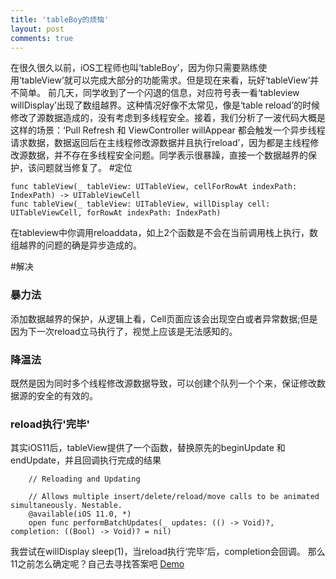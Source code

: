 ```yaml
---
title: 'tableBoy的烦恼'
layout: post
comments: true
---
```


在很久很久以前，iOS工程师也叫‘tableBoy’，因为你只需要熟练使用‘tableView’就可以完成大部分的功能需求。但是现在来看，玩好‘tableView’并不简单。
前几天，同学收到了一个闪退的信息，对应符号表一看‘tableview willDisplay’出现了数组越界。这种情况好像不太常见，像是‘table reload’的时候修改了源数据造成的，没有考虑到多线程安全。接着，我们分析了一波代码大概是这样的场景：‘Pull Refresh 和 ViewController willAppear 都会触发一个异步线程请求数据，数据返回后在主线程修改源数据并且执行reload’，因为都是主线程修改源数据，并不存在多线程安全问题。同学表示很暴躁，直接一个数据越界的保护，该问题就当修复了。
#定位
```
func tableView(_ tableView: UITableView, cellForRowAt indexPath: IndexPath) -> UITableViewCell
func tableView(_ tableView: UITableView, willDisplay cell: UITableViewCell, forRowAt indexPath: IndexPath)
```
在tableview中你调用reloaddata，如上2个函数是不会在当前调用栈上执行，数组越界的问题的确是异步造成的。

#解决
### 暴力法
添加数据越界的保护，从逻辑上看，Cell页面应该会出现空白或者异常数据;但是因为下一次reload立马执行了，视觉上应该是无法感知的。
### 降温法
既然是因为同时多个线程修改源数据导致，可以创建个队列一个个来，保证修改数据源的安全的有效的。
### reload执行'完毕'
其实iOS11后，tableView提供了一个函数，替换原先的beginUpdate 和 endUpdate，并且回调执行完成的结果

```
    // Reloading and Updating
    
    // Allows multiple insert/delete/reload/move calls to be animated simultaneously. Nestable.
    @available(iOS 11.0, *)
    open func performBatchUpdates(_ updates: (() -> Void)?, completion: ((Bool) -> Void)? = nil)
```
我尝试在willDisplay sleep(1)，当reload执行‘完毕’后，completion会回调。
那么11之前怎么确定呢？自己去寻找答案吧
[Demo](https://github.com/Dcell/my-test/tree/master/tableboy-crash)
